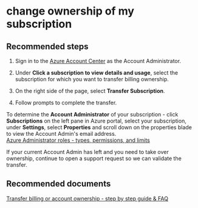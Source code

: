 <properties
	pageTitle="change ownership of my subscription"
	description="change ownership of my subscription"
	service="azure-subscription-management"
	resource="subscription-management"
	authors="aashu"
	displayOrder=""
	selfHelpType="generic"
	supportTopicIds="32454918"
	resourceTags=""
	productPesIds="15660"
	cloudEnvironments="public"
/>

# change ownership of my subscription

## **Recommended steps**

1. Sign in to the [Azure Account Center](https://account.windowsazure.com/Subscriptions) as the Account Administrator.

2. Under **Click a subscription to view details and usage**, select the subscription for which you want to transfer billing ownership.

3. On the right side of the page, select **Transfer Subscription**.

4. Follow prompts to complete the transfer.

To determine the **Account Administrator** of your subscription - click **Subscriptions** on the left pane in Azure portal, select your subscription, under **Settings**, select **Properties** and scroll down on the properties blade to view the Account Admin's email address. <br>
[Azure Administrator roles - types, permissions, and limits](https://azure.microsoft.com/documentation/articles/billing-add-change-azure-subscription-administrator/)

If your current Account Admin has left and you need to take over ownership, continue to open a support request so we can validate the transfer.

## **Recommended documents**

[Transfer billing or account ownership - step by step guide & FAQ](https://azure.microsoft.com/documentation/articles/billing-subscription-transfer/)
